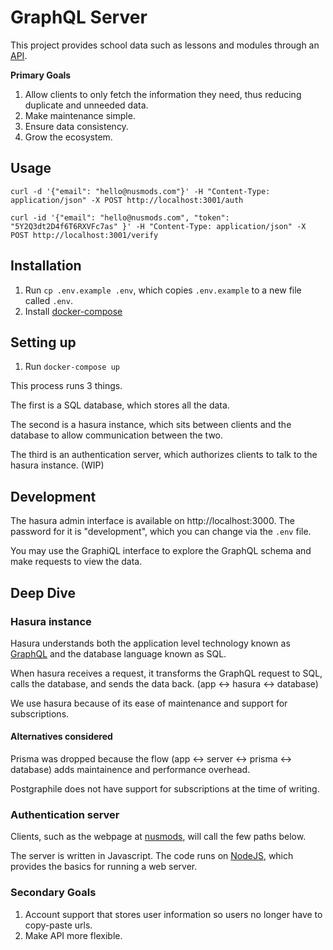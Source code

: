 # GraphQL Server

This project provides school data such as lessons and modules through an [API](https://www.mulesoft.com/resources/api/what-is-an-api).

**Primary Goals**

1. Allow clients to only fetch the information they need, thus reducing duplicate and unneeded data.
1. Make maintenance simple.
1. Ensure data consistency.
1. Grow the ecosystem.

## Usage

`curl -d '{"email": "hello@nusmods.com"}' -H "Content-Type: application/json" -X POST http://localhost:3001/auth`

`curl -id '{"email": "hello@nusmods.com", "token": "5Y2Q3dt2D4f6T6RXVFc7as" }' -H "Content-Type: application/json" -X POST http://localhost:3001/verify`

## Installation

1. Run `cp .env.example .env`, which copies `.env.example` to a new file called `.env`.
1. Install [docker-compose](https://docs.docker.com/compose/install/)

## Setting up

1. Run `docker-compose up`

This process runs 3 things.

The first is a SQL database, which stores all the data.

The second is a hasura instance, which sits between clients and the database to allow communication between the two.

The third is an authentication server, which authorizes clients to talk to the hasura instance. (WIP)

## Development

The hasura admin interface is available on http://localhost:3000. The password for it is "development", which you can change via the `.env` file.

You may use the GraphiQL interface to explore the GraphQL schema and make requests to view the data.

## Deep Dive

### Hasura instance

Hasura understands both the application level technology known as [GraphQL](https://graphql.org/) and the database language known as SQL.

When hasura receives a request, it transforms the GraphQL request to SQL, calls the database, and sends the data back. (app <-> hasura <-> database)

We use hasura because of its ease of maintenance and support for subscriptions.

#### Alternatives considered

Prisma was dropped because the flow (app <-> server <-> prisma <-> database) adds maintainence and performance overhead.

Postgraphile does not have support for subscriptions at the time of writing.

### Authentication server

Clients, such as the webpage at [nusmods](https://nusmods.com), will call the few paths below.

The server is written in Javascript. The code runs on [NodeJS](http://nodejs.org/), which provides the basics for running a web server.

### Secondary Goals

1. Account support that stores user information so users no longer have to copy-paste urls.
1. Make API more flexible.
